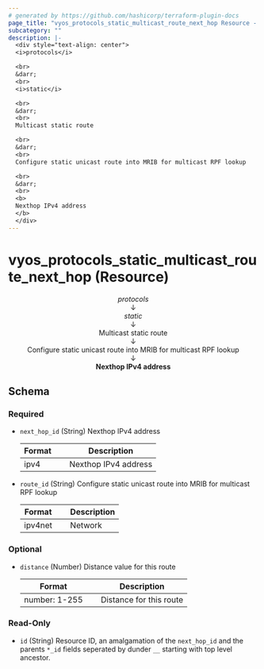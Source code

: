 ```yaml
---
# generated by https://github.com/hashicorp/terraform-plugin-docs
page_title: "vyos_protocols_static_multicast_route_next_hop Resource - vyos"
subcategory: ""
description: |-
  <div style="text-align: center">
  <i>protocols</i>

  <br>
  &darr;
  <br>
  <i>static</i>

  <br>
  &darr;
  <br>
  Multicast static route

  <br>
  &darr;
  <br>
  Configure static unicast route into MRIB for multicast RPF lookup

  <br>
  &darr;
  <br>
  <b>
  Nexthop IPv4 address
  </b>
  </div>
---
```


# vyos_protocols_static_multicast_route_next_hop (Resource)

<div style="text-align: center">
<i>protocols</i>

<br>
&darr;
<br>
<i>static</i>

<br>
&darr;
<br>
Multicast static route

<br>
&darr;
<br>
Configure static unicast route into MRIB for multicast RPF lookup

<br>
&darr;
<br>
<b>
Nexthop IPv4 address
</b>
</div>



<!-- schema generated by tfplugindocs -->
## Schema

### Required

- `next_hop_id` (String) Nexthop IPv4 address

    |  Format &emsp; | Description  |
    |----------|---------------|
    |  ipv4  &emsp; |  Nexthop IPv4 address  |
- `route_id` (String) Configure static unicast route into MRIB for multicast RPF lookup

    |  Format &emsp; | Description  |
    |----------|---------------|
    |  ipv4net  &emsp; |  Network  |

### Optional

- `distance` (Number) Distance value for this route

    |  Format &emsp; | Description  |
    |----------|---------------|
    |  number: 1-255  &emsp; |  Distance for this route  |

### Read-Only

- `id` (String) Resource ID, an amalgamation of the `next_hop_id` and the parents `*_id` fields seperated by dunder `__` starting with top level ancestor.
